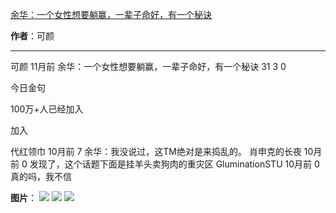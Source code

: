 

[余华：一个女性想要躺赢，一辈子命好，有一个秘诀](https://m.okjike.com/originalPosts/664f609e700fd68990daff4e?s=ewoidSI6ICI1N2Y0ZGFjYWI2YzFlNTEzMDBiMDQyNmQiCn0=)

**作者**：可颜

---

可颜
11月前
余华：一个女性想要躺赢，一辈子命好，有一个秘诀
31
3
0

今日金句

100万+人已经加入

加入

代红领巾
10月前
7
余华：我没说过，这TM绝对是来捣乱的。
肖申克的长夜
10月前
0
发现了，这个话题下面是挂羊头卖狗肉的重灾区
GluminationSTU
10月前
0
真的吗，我不信

**图片**：
![](https://cdnv2.ruguoapp.com/FrwWvk_LDNqSBA77haAxXuo_fR1Hv3.jpg?imageMogr2/auto-orient/thumbnail/1500x2000%3E/interlace/1)
![](https://cdnv2.ruguoapp.com/Ftfe5DfEZ6iGxvSNnveMAohr_V1_v3.jpg?imageMogr2/auto-orient/thumbnail/1500x2000%3E/interlace/1)
![](https://cdnv2.ruguoapp.com/Fk03hcI13uunusl0goKxWhJmZ7QGv3.jpg?imageMogr2/auto-orient/thumbnail/1500x2000%3E/interlace/1)